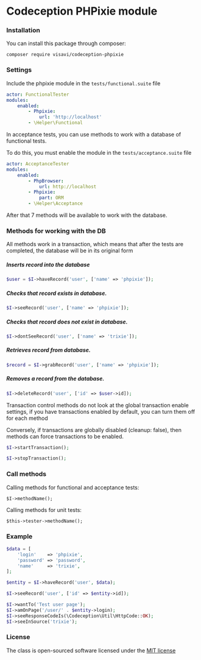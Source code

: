 # Codeception PHPixie module

### Installation
You can install this package through composer:

```
composer require visavi/codeception-phpixie
```

### Settings

Include the phpixie module in the `tests/functional.suite` file
```yaml
actor: FunctionalTester
modules:
    enabled:
        - Phpixie:
            url: 'http://localhost'
        - \Helper\Functional
```

In acceptance tests, you can use methods to work with a database of functional tests.

To do this, you must enable the module in the `tests/acceptance.suite` file
```yaml
actor: AcceptanceTester
modules:
    enabled:
        - PhpBrowser:
            url: http://localhost
        - Phpixie:
            part: ORM
        - \Helper\Acceptance
```

After that 7 methods will be available to work with the database.

### Methods for working with the DB

All methods work in a transaction, which means that after the tests are completed, the database will be in its original form

##### Inserts record into the database

```php
$user = $I->haveRecord('user', ['name' => 'phpixie']);
```
##### Checks that record exists in database.

```php
$I->seeRecord('user', ['name' => 'phpixie']);
```

##### Checks that record does not exist in database.

```php
$I->dontSeeRecord('user', ['name' => 'trixie']);
```

##### Retrieves record from database.

```php
$record = $I->grabRecord('user', ['name' => 'phpixie']);
```

##### Removes a record from the database.

```php
$I->deleteRecord('user', ['id' => $user->id]);
```

Transaction control methods do not look at the global transaction enable settings, if you have transactions enabled by default, you can turn them off for each method

Conversely, if transactions are globally disabled (cleanup: false), then methods can force transactions to be enabled.

```php
$I->startTransaction();
```

```php
$I->stopTransaction();
```

### Call methods

Calling methods for functional and acceptance tests:

 ```
$I->methodName();
```

Calling methods for unit tests:
 ```
$this->tester->methodName();
```

### Example

```php
$data = [
    'login'    => 'phpixie',
    'password' => 'password',
    'name'     => 'trixie',
];

$entity = $I->haveRecord('user', $data);

$I->seeRecord('user', ['id' => $entity->id]);

$I->wantTo('Test user page');
$I->amOnPage('/user/' . $entity->login);
$I->seeResponseCodeIs(\Codeception\Util\HttpCode::OK);
$I->seeInSource('trixie');
```

### License

The class is open-sourced software licensed under the [MIT license](http://opensource.org/licenses/MIT)
